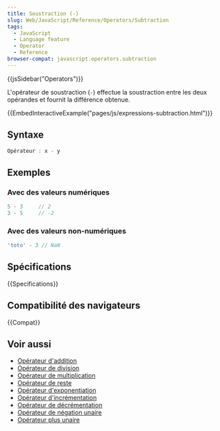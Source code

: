 ```yaml
---
title: Soustraction (-)
slug: Web/JavaScript/Reference/Operators/Subtraction
tags:
  - JavaScript
  - Language feature
  - Operator
  - Reference
browser-compat: javascript.operators.subtraction
---
```

{{jsSidebar("Operators")}}

L'opérateur de soustraction (`-`) effectue la soustraction entre les deux opérandes et fournit la différence obtenue.

{{EmbedInteractiveExample("pages/js/expressions-subtraction.html")}}

## Syntaxe

```js
Opérateur : x - y
```

## Exemples

### Avec des valeurs numériques

```js
5 - 3     // 2
3 - 5     // -2
```

### Avec des valeurs non-numériques

```js
'toto' - 3 // NaN
```

## Spécifications

{{Specifications}}

## Compatibilité des navigateurs

{{Compat}}

## Voir aussi

- [Opérateur d'addition](/fr/docs/Web/JavaScript/Reference/Operators/Addition)
- [Opérateur de division](/fr/docs/Web/JavaScript/Reference/Operators/Division)
- [Opérateur de multiplication](/fr/docs/Web/JavaScript/Reference/Operators/Multiplication)
- [Opérateur de reste](/fr/docs/Web/JavaScript/Reference/Operators/Remainder)
- [Opérateur d'exponentiation](/fr/docs/Web/JavaScript/Reference/Operators/Exponentiation)
- [Opérateur d'incrémentation](/fr/docs/Web/JavaScript/Reference/Operators/Increment)
- [Opérateur de décrémentation](/fr/docs/Web/JavaScript/Reference/Operators/Decrement)
- [Opérateur de négation unaire](/fr/docs/Web/JavaScript/Reference/Operators/Unary_negation)
- [Opérateur plus unaire](/fr/docs/Web/JavaScript/Reference/Operators/Unary_plus)
